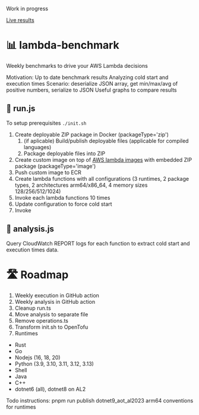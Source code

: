 Work in progress

[Live results](https://rutkowski-tomasz.github.io/lambda-benchmark/)

# 📊 lambda-benchmark

Weekly benchmarks to drive your AWS Lambda decisions

Motivation:
Up to date benchmark results
Analyzing cold start and execution times
Scenario: deserialize JSON array, get min/max/avg of positive numbers, serialize to JSON
Useful graphs to compare results

## 🚀 run.js

To setup prerequisites `./init.sh`
1. Create deployable ZIP package in Docker (packageType='zip')
    1. (if aplicable) Build/publish deployable files (applicable for compiled languages)
    1. Package deployable files into ZIP
1. Create custom image on top of [AWS lambda images](https://gallery.ecr.aws/lambda) with embedded ZIP package (packageType='image')
1. Push custom image to ECR
1. Create lambda functions with all configurations (3 runtimes, 2 package types, 2 architectures arm64/x86_64, 4 memory sizes 128/256/512/1024) 
1. Invoke each lambda functions 10 times
  1. Update configuration to force cold start
  1. Invoke

## 🔎 analysis.js
Query CloudWatch REPORT logs for each function to extract cold start and execution times data.
 
# 🛣️ Roadmap

1. Weekly execution in GitHub action
1. Weekly analysis in GitHub action
1. Cleanup run.ts
1. Move analysis to separate file
1. Remove operations.ts
1. Transform init.sh to OpenTofu
1. Runtimes
- Rust
- Go
- Nodejs (16, 18, 20)
- Python (3.9, 3.10, 3.11, 3.12, 3.13)
- Shell
- Java
- C++
- dotnet6 (all), dotnet8 on AL2


Todo instructions:
pnpm run publish dotnet9_aot_al2023 arm64
conventions for runtimes